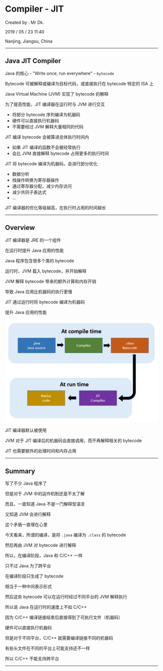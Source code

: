 # Compiler - JIT

Created by : Mr Dk.

2019 / 05 / 23 11:40

Nanjing, Jiangsu, China

---

## Java JIT Compiler

Java 的核心 - "Write once, run everywhere" - `bytecode`

Bytecode 可被解释或编译为目标代码，或直接执行在 bytecode 特定的 ISA 上

Java Virtual Machine (JVM) 实现了 bytecode 的解释

为了提高性能，JIT 编译器在运行时与 JVM 进行交互

* 将部分 bytecode 序列编译为机器码
* 硬件可以直接执行机器码
* 不需要经过 JVM 解释大量相同的代码

JIT 编译 bytecode 会被算进总体执行时间内

* 如果 JIT 编译的函数不会被经常执行
* 会比 JVM 直接解释 bytecode 占用更多的执行时间

JIT 将 bytecode 编译为机器码，会进行部分优化

* 数据分析
* 栈操作转换为寄存器操作
* 通过寄存器分配，减少内存访问
* 减少共同子表达式
* ...

JIT 编译器的优化等级越高，在执行时占用的时间越长

---

## Overview

JIT 编译器是 JRE 的一个组件

在运行时提升 Java 应用的性能

Java 程序包含很多个类的 bytecode

运行时，JVM 载入 bytecode，并开始解释

JVM 解释 bytecode 带来的额外计算和内存开销

导致 Java 应用比机器码的执行更慢

JIT 通过运行时将 bytecode 编译为机器码

提升 Java 应用的性能

![jit](../img/jit.png)

JIT 编译器默认被使用

JVM 对于 JIT 编译后的机器码会直接调用，而不再解释相关的 bytecode

JIT 也需要额外的处理时间和内存占用

---

## Summary

写了不少 Java 程序了

但是对于 JVM 中的运作机制还是不太了解

而且，一直知道 Java 不是一门解释型语言

又知道 JVM 会进行解释

这个矛盾一直埋在心里

今天看来，所谓的编译，是将 `.java` 编译为 `.class` 的 bytecode

然后再由 JVM 对 bytecode 进行解释

所以，在编译阶段，Java 和 C/C++ 一样

只不过 Java 为了跨平台

在编译阶段只生成了 bytecode

相当于一种中间表示形式

然后这些 bytecode 可以在运行时经过不同平台的 JVM 解释执行

所以说 Java 在运行时的速度上不如 C/C++

因为 C/C++ 编译链接结束后直接得到了可执行文件（机器码）

硬件可以直接执行机器码

但是对于不同平台，C/C++ 就需要编译链接不同的机器码

有些头文件在不同的平台上可能支持还不一样

所以 C/C++ 不能支持跨平台

---

